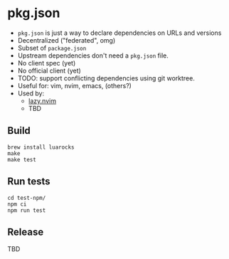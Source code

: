 # pkg.json

- `pkg.json` is just a way to declare dependencies on URLs and versions
- Decentralized ("federated", omg)
- Subset of `package.json`
- Upstream dependencies don't need a `pkg.json` file.
- No client spec (yet)
- No official client (yet)
- TODO: support conflicting dependencies using git worktree.
- Useful for: vim, nvim, emacs, (others?)
- Used by:
    - [lazy.nvim](https://github.com/folke/lazy.nvim/)
    - TBD

## Build

    brew install luarocks
    make
    make test

## Run tests

    cd test-npm/
    npm ci
    npm run test

## Release

TBD

